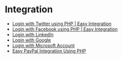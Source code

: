Integration
===========
- [Login with Twitter using PHP | Easy Integration](http://weblessons.info/2014/06/11/login-with-twitter/)
- [Login with Facebook using PHP | Easy Integration](http://weblessons.info/2014/06/15/login-with-facebook-tutorial/)
- [Login with LinkedIn](http://weblessons.info/2014/06/25/login-with-linkedin-tutorial-php/)
- [Login with Google](http://weblessons.info/2014/06/21/log-in-with-google-tutorial-php/)
- [Login with Microsoft Account](http://weblessons.info/2014/06/17/login-with-microsoft-account-php/)
- [Easy PayPal Integration Using PHP](http://websyntax.blogspot.com/2012/01/easy-paypal-integration-using-php.html)
